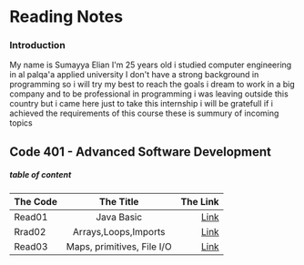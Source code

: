# Reading Notes

### Introduction
My name is Sumayya Elian I'm 25 years old i studied computer engineering in al palqa'a applied university I don't have a strong background in programming so i will try my best to reach the goals i dream to work in a big company and to be professional in programming 
i was leaving outside this country but i came here just to take this internship i will be gratefull if i achieved the requirements of this course 
these is summury of incoming topics 

## Code 401 - Advanced Software Development
##### table of content 
| The Code      | The Title | The Link     |
| :---        |    :----:   |          ---: |
| Read01      | Java Basic       | [Link](./Read/Read01.md)|
| Rrad02   | Arrays,Loops,Imports        | [Link](./Read/Read02.md)     |
| Read03   |Maps, primitives, File I/O    |[Link](./Read/Read03.md)|
